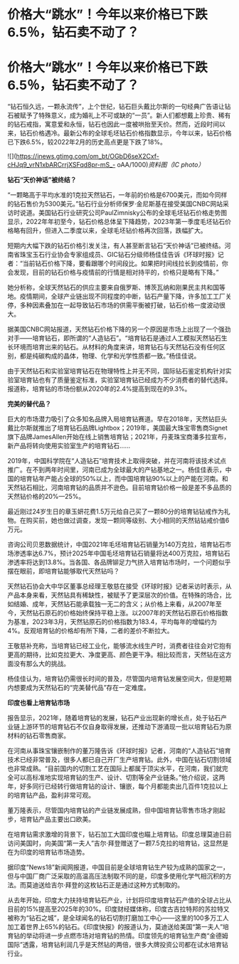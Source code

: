 # 价格大“跳水”！今年以来价格已下跌6.5％，钻石卖不动了？

# 价格大“跳水”！今年以来价格已下跌6.5％，钻石卖不动了？

“钻石恒久远，一颗永流传”，上个世纪，钻石巨头戴比尔斯的一句经典广告语让钻石被赋予了特殊意义，成为婚礼上不可或缺的“一员”。新人们都想戴上珍贵、稀有的钻石戒指，寓意爱和永恒，钻石也因此一度被哄抬至天价。然而，近段时间以来，钻石价格遇冷。最新公布的全球毛坯钻石价格指数显示，今年以来，钻石价格已下跌6.5%，较2022年2月的历史高点更是下跌了18%。

![](https://inews.gtimg.com/om_bt/OGbD6seX2Cxf-cHJq9_vrN1xbARCrrjXSFqd8pr-mS_-
oAA/1000)_资料图（IC photo）_

**钻石“天价神话”被终结？**

“一颗略高于平均水准的1克拉天然钻石，一年前的价格是6700美元，而如今同样的钻石售价为5300美元。”钻石行业分析师保罗·金尼斯基在接受美国CNBC网站采访时说道。美国钻石行业研究公司PaulZimnisky公布的全球毛坯钻石价格走势图显示，2022年年初至今，钻石价格总体呈下降趋势，2023年第一季度毛坯钻石价格略有回升，但进入二季度以来，全球毛坯钻价格再次回落，跌幅扩大。

短期内大幅下跌的钻石价格引发关注，有人甚至断言钻石“天价神话”已被终结。河南省珠宝玉石行业协会专家组成员、GIC钻石分级师杨佳佳告诉《环球时报》记者：“当前钻石价格下降，要看跟哪个时间段比。如果把时间线拉长到疫情前，你会发现，目前的钻石价格与疫情前的行情是相对持平的，价格只是略有下降。”

她分析称，全球天然钻石的供应主要来自俄罗斯、博茨瓦纳和刚果民主共和国等地。疫情期间，全球产业链出现不同程度的中断，钻石产量下降，许多加工工厂关停，多种因素叠加在一起导致钻石市场的供需平衡被打破，钻石价格一度波动很大。

据美国CNBC网站报道，天然钻石价格下降的另一个原因是市场上出现了一个强劲对手——培育钻石，即所谓的“人造钻石”。“培育钻石是通过人工模拟天然钻石生长环境而培育出来的钻石。从材料的角度来讲，培育钻石与天然钻石没有任何区别，都是纯碳构成的晶体，物理、化学和光学性质都一致。”杨佳佳说。

由于天然钻石和实验室培育钻石在物理特性上并无不同，国际钻石鉴定机构针对实验室培育钻也有了质量鉴定标准，实验室培育钻已经成为不少消费者的替代选择。报道称，培育钻的市场份额从2020年的2.4%提高到现在的9.3%。

**完美的替代品？**

巨大的市场潜力吸引了众多知名品牌入局培育钻赛道。早在2018年，天然钻巨头戴比尔斯就推出了培育钻石品牌Lightbox；2019年，美国最大珠宝零售商Signet旗下品牌JamesAllen开始在线上销售培育钻；2021年，丹麦珠宝商潘多拉宣布，新产品将转向使用实验室生产的培育钻石……

2019年，中国科学院在“人造钻石”培育技术上取得突破，并在河南将该技术试点推广。在不到两年时间里，河南已成为全球最大的产钻基地之一。杨佳佳表示，中国的培育钻年产能占全球的50%以上，而中国培育钻90%以上的产能在河南。和天然钻石相比，河南培育钻的品质并不逊色。目前培育钻价格一般是差不多品质的天然钻价格的20%—25%。

最近刚过24岁生日的章玉妍花费1.5万元给自己买了一颗80分的培育钻钻戒作为礼物。在购买前，她也做过调查，发现一颗同等级别、大小相同的天然钻钻戒价值6万元。

咨询公司贝恩数据统计，中国2021年毛坯培育钻石销量为140万克拉，培育钻石市场渗透率达6.7%，预计2025年中国毛坯培育钻石销量将达400万克拉，培育钻石渗透率将达到13.8%。当各国、各品牌铆足力气挤入培育钻市场时，一个问题似乎摆在眼前，即培育钻能够取代天然钻吗？

天然钻石协会大中华区董事总经理王敬慈在接受《环球时报》记者采访时表示，从产品本身来看，天然钻具有稀缺性，被赋予了更深层次的价值。在特殊的场合，比如结婚、成年，天然钻石能承载独一无二的含义；从价格上来看，从2007年至今，天然钻石原石的价格始终保持平稳上涨。以2007年的天然钻石原石价格指数为基准，2023年3月，天然钻原石的价格指数为183.4，平均每年的增幅约为4%。反观培育钻的价格却有所下降，二者的差价不断拉大。

王敬慈补充称，当培育钻已经工业化，能够流水线生产时，消费者往往会对它抱有更高的期待，比如克拉更大、净度更高、颜色更干净。相比较而言，天然钻在这方面没有那么大的挑战。

杨佳佳认为，培育钻仍需很长时间的普及，尽管国内培育钻发展空间大，但是短期内想要成为天然钻石的“完美替代品”存在一定难度。

**印度也看上培育钻市场**

报告显示，2021年，随着培育钻的发展，钻石产业出现新的增长点，处于钻石产业链上游环节的培育钻石不仅自身取得发展，还推动下游涌现一批以培育钻石为原材料的钻石零售商家。

在河南从事珠宝镶嵌制作的董万隆告诉《环球时报》记者，河南的“人造钻石”培育技术已经非常普及，很多人都已自己开厂生产培育钻。此外，中国在钻石切割领域也非常成熟。“目前国内的切割工艺在国际上都属于顶尖水平，在河南，我们就完全可以高标准地实现培育钻的生产、设计、切割等全产业链条。”他介绍说，这两年，好多同行已经转行做培育钻的设计、镶嵌，每个月都能卖出几百件1克拉以上的培育钻产品，盈利非常可观。

董万隆表示，尽管国内培育钻的产业链发展成熟，但中国培育钻零售市场才刚起步，培育钻产品主要出口欧美。

在培育钻需求激增的背景下，钻石加工大国印度也瞄上培育钻。印度总理莫迪日前访问美国时，向美国“第一夫人”吉尔·拜登赠送了一颗7.5克拉的培育钻，这显然是在为印度的培育钻市场造势。

据印度“News18”新闻网报道，中国目前是全球培育钻生产较为成熟的国家之一，但与中国厂商广泛采取的高温高压法制取不同的是，印度多使用化学气相沉积的方法。而莫迪送给吉尔·拜登的这枚钻石正是通过这种方式制取的。

从去年开始，印度大力扶持培育钻石产业，计划将印度培育钻石产值的全球占比从目前的15%提高至2025年的30%。印度财经媒体称，印度古吉拉特邦的苏拉特又被称为“钻石之城”，是全球闻名的钻石切割打磨加工中心——这里的100多万工人加工着世界上65%的钻石。《印度快报》的报道认为，莫迪送给美国“第一夫人”培育钻的举动将进一步点燃市场对培育钻的热情。印度领先的培育钻生产商“金德姆国际”透露，培育钻利润几乎是天然钻的两倍，很多大牌投资公司都在试水培育钻行业。

